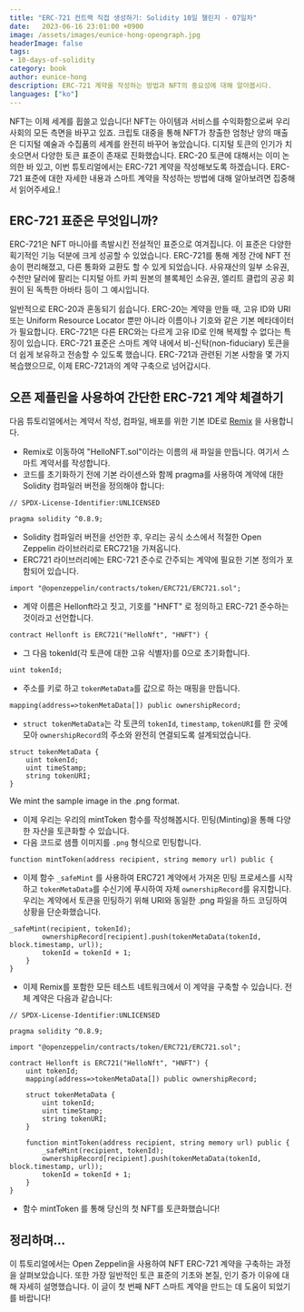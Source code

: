 ```yaml
---
title: "ERC-721 컨트랙 직접 생성하기: Solidity 10일 챌린지 - 07일차"
date:   2023-06-16 23:01:00 +0900
image: /assets/images/eunice-hong-opengraph.jpg
headerImage: false
tags:
- 10-days-of-solidity
category: book
author: eunice-hong
description: ERC-721 계약을 작성하는 방법과 NFT의 중요성에 대해 알아봅시다.
languages: ["ko"]
---
```


NFT는 이제 세계를 휩쓸고 있습니다!
NFT는 아이템과 서비스를 수익화함으로써 우리 사회의 모든 측면을 바꾸고 있죠.
크립토 대중을 통해 NFT가 창출한 엄청난 양의 매출은 디지털 예술과 수집품의 세계를 완전히 바꾸어 놓았습니다. 
디지털 토큰의 인기가 치솟으면서 다양한 토큰 표준이 존재로 진화했습니다. 
ERC-20 토큰에 대해서는 이미 논의한 바 있고, 이번 튜토리얼에서는 ERC-721 계약을 작성해보도록 하겠습니다. 
ERC-721 표준에 대한 자세한 내용과 스마트 계약을 작성하는 방법에 대해 알아보려면 집중해서 읽어주세요.!

## ERC-721 표준은 무엇입니까?

ERC-721은 NFT 마니아를 촉발시킨 전설적인 표준으로 여겨집니다.
이 표준은 다양한 획기적인 기능 덕분에 크게 성공할 수 있었습니다.
ERC-721를 통해 계정 간에 NFT 전송이 편리해졌고, 다른 통화와 교환도 할 수 있게 되었습니다. 
사유재산의 일부 소유권, 수천만 달러에 팔리는 디지털 아트 카피 원본의 블록체인 소유권, 
엘리트 클럽의 공공 회원이 된 독특한 아바타 등이 그 예시입니다.

일반적으로 ERC-20과 혼동되기 쉽습니다.
ERC-20는 계약을 만들 때, 고유 ID와 URI 또는 Uniform Resource Locator 뿐만 아니라 이름이나 기호와 같은 기본 메타데이터가 필요합니다. 
ERC-721은 다른 ERC와는 다르게 고유 ID로 인해 복제할 수 없다는 특징이 있습니다. 
ERC-721 표준은 스마트 계약 내에서 비-신탁(non-fiduciary) 토큰을 더 쉽게 보유하고 전송할 수 있도록 했습니다. 
ERC-721과 관련된 기본 사항을 몇 가지 복습했으므로, 이제 ERC-721과의 계약 구축으로 넘어갑시다.

## 오픈 제플린을 사용하여 간단한 ERC-721 계약 체결하기

다음 튜토리얼에서는 계약서 작성, 컴파일, 배포를 위한 기본 IDE로 [Remix][remix] 을 사용합니다.

- Remix로 이동하여 "HelloNFT.sol"이라는 이름의 새 파일을 만듭니다. 여기서 스마트 계약서를 작성합니다.
- 코드를 초기화하기 전에 기본 라이센스와 함께 pragma를 사용하여 계약에 대한 Solidity 컴파일러 버전을 정의해야 합니다:

```solidity
// SPDX-License-Identifier:UNLICENSED

pragma solidity ^0.8.9;
```

- Solidity 컴파일러 버전을 선언한 후, 우리는 공식 소스에서 적절한 Open Zeppelin 라이브러리로 ERC721을 가져옵니다.
- ERC721 라이브러리에는 ERC-721 준수로 간주되는 계약에 필요한 기본 정의가 포함되어 있습니다.

```solidity
import "@openzeppelin/contracts/token/ERC721/ERC721.sol";
```

- 계약 이름은 Hellonft라고 짓고, 기호를 "HNFT" 로 정의하고 ERC-721 준수하는 것이라고 선언합니다.

```solidity
contract Hellonft is ERC721("HelloNft", "HNFT") {
```

- 그 다음 tokenId(각 토큰에 대한 고유 식별자)를 0으로 초기화합니다.

```solidity
uint tokenId;
```

- 주소를 키로 하고 `tokenMetaData`를 값으로 하는 매핑을 만듭니다.

```solidity
mapping(address=>tokenMetaData[]) public ownershipRecord;
```
- `struct tokenMetaData`는 각 토큰의 `tokenId`, `timestamp`, `tokenURI`를 한 곳에 모아 
  `ownershipRecord`의 주소와 완전히 연결되도록 설계되었습니다.

```solidity
struct tokenMetaData {
	uint tokenId;
	uint timeStamp;
	string tokenURI;
}
```
We mint the sample image in the .png format.
- 이제 우리는 우리의 mintToken 함수를 작성해봅시다. 민팅(Minting)을 통해 다양한 자산을 토큰화할 수 있습니다. 
- 다음 코드로 샘플 이미지를 `.png` 형식으로 민팅합니다.

```solidity
function mintToken(address recipient, string memory url) public {
```

- 이제 함수 `_safeMint` 를 사용하여 ERC721 계약에서 가져온 민팅 프로세스를 시작하고 
  `tokenMetaData`를 수신기에 푸시하여 자체 `ownershipRecord`를 유지합니다. 
  우리는 계약에서 토큰을 민팅하기 위해 URI와 동일한 .png 파일을 하드 코딩하여 상황을 단순화했습니다.

```solidity
_safeMint(recipient, tokenId);
        ownershipRecord[recipient].push(tokenMetaData(tokenId, block.timestamp, url));
        tokenId = tokenId + 1;
    }
}
```

- 이제 Remix를 포함한 모든 테스트 네트워크에서 이 계약을 구축할 수 있습니다. 전체 계약은 다음과 같습니다:

```solidity
// SPDX-License-Identifier:UNLICENSED

pragma solidity ^0.8.9;

import "@openzeppelin/contracts/token/ERC721/ERC721.sol";

contract Hellonft is ERC721("HelloNft", "HNFT") {
    uint tokenId;
    mapping(address=>tokenMetaData[]) public ownershipRecord;

    struct tokenMetaData {
        uint tokenId;
        uint timeStamp;
        string tokenURI;
    }

    function mintToken(address recipient, string memory url) public {
        _safeMint(recipient, tokenId);
        ownershipRecord[recipient].push(tokenMetaData(tokenId, block.timestamp, url));
        tokenId = tokenId + 1;
    }
}
```
 
- 함수 mintToken 를 통해 당신의 첫 NFT를 토큰화했습니다!

## 정리하며...

이 튜토리얼에서는 Open Zeppelin을 사용하여 NFT ERC-721 계약을 구축하는 과정을 살펴보았습니다. 
또한 가장 일반적인 토큰 표준의 기초와 본질, 인기 증가 이유에 대해 자세히 설명했습니다. 
이 글이 첫 번째 NFT 스마트 계약을 만드는 데 도움이 되었기를 바랍니다!

[remix]: https://remix.ethereum.org/